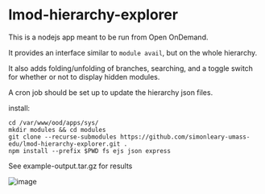# lmod-hierarchy-explorer
This is a nodejs app meant to be run from Open OnDemand.

It provides an interface similar to `module avail`, but on the whole hierarchy.

It also adds folding/unfolding of branches, searching, and a toggle switch for whether or not to display hidden modules.

A cron job should be set up to update the hierarchy json files.

install:
```
cd /var/www/ood/apps/sys/
mkdir modules && cd modules
git clone --recurse-submodules https://github.com/simonleary-umass-edu/lmod-hierarchy-explorer.git .
npm install --prefix $PWD fs ejs json express
```

See example-output.tar.gz for results

![image](https://github.com/simonleary-umass-edu/lmod-hierarchy-explorer/assets/71396965/40689a39-0a01-4cfd-90aa-3ba648abd3c4)
